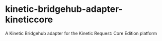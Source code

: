 # kinetic-bridgehub-adapter-kineticcore
A Kinetic Bridgehub adapter for the Kinetic Request: Core Edition platform

